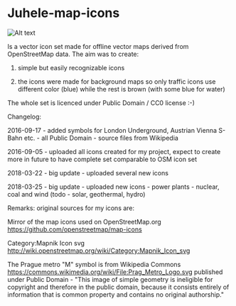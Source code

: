 # Juhele-map-icons

![Alt text](/juhele_icons_preview01.jpg?raw=true "Icon set preview")

Is a vector icon set made for offline vector maps derived from OpenStreetMap data. The aim was to create:

1) simple but easily recognizable icons

2) the icons were made for background maps so only traffic icons use different color (blue) while the rest is brown (with some blue for water)

The whole set is licenced under Public Domain / CC0 license :-)

Changelog:

2016-09-17 - added symbols for London Underground, Austrian Vienna S-Bahn etc. - all Public Domain - source files from Wikipedia

2016-09-05 - uploaded all icons created for my project, expect to create more in future to have complete set comparable to OSM icon set

2018-03-22 - big update - uploaded several new icons

2018-03-25 - big update - uploaded new icons - power plants - nuclear, coal and wind (todo - solar, geothermal, hydro)


Remarks:
original sources for my icons are:

Mirror of the map icons used on OpenStreetMap.org
https://github.com/openstreetmap/map-icons

Category:Mapnik Icon svg
http://wiki.openstreetmap.org/wiki/Category:Mapnik_Icon_svg

The Prague metro "M" symbol is from Wikipedia Commons
https://commons.wikimedia.org/wiki/File:Prag_Metro_Logo.svg
published under Public Domain - "This image of simple geometry is ineligible for copyright and therefore in the public domain, because it consists entirely of information that is common property and contains no original authorship."
